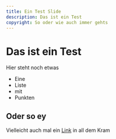 ```yaml
---
title: Ein Test Slide
description: Das ist ein Test
copyright: So oder wie auch immer gehts
---
```


# Das ist ein Test

Hier steht noch etwas

- Eine
- Liste
- mit
- Punkten

## Oder so ey

Vielleicht auch mal ein [Link](https://google.de) in all dem Kram
